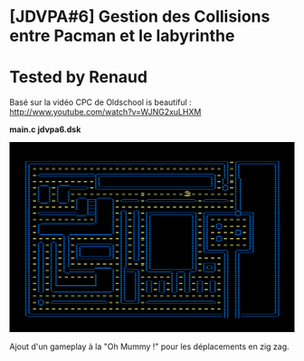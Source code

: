 # [JDVPA#6] Gestion des Collisions entre Pacman et le labyrinthe
# Tested by Renaud

Basé sur la vidéo CPC de Oldschool is beautiful : http://www.youtube.com/watch?v=WJNG2xuLHXM

__main.c jdvpa6.dsk__

![JDVPA6.dsk.png](JDVPA6.dsk.png)

Ajout d'un gameplay à la "Oh Mummy !" pour les déplacements en zig zag.